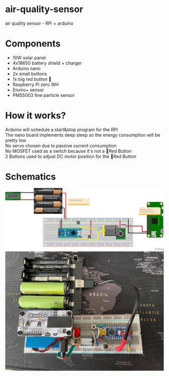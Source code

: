 # air-quality-sensor
air quality sensor - RPi + arduino

# Components
- 10W solar panel
- 4x18650 battery shield + charger
- Arduino nano
- 2x small buttons
- 1x big red button 🛑
- Raspberry Pi zero WH
- Enviro+ sensor
- PMS5003 fine particle sensor

# How it works?
Arduino will schedule a start&stop program for the RPI  
The nano board implements deep sleep so the energy consumption will be pretty low  
No servo chosen due to passive current consumption  
No MOSFET used as a switch because it's not a 🛑Red Button  
2 Buttons used to adjust DC motor position for the 🛑Red Button 

# Schematics

![image](switch_bb.jpg)
![image](full_img.jpg)
